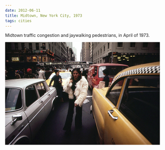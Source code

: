 ```yaml
---
date: 2012-06-11
title: Midtown, New York City, 1973
tags: cities
---
```


Midtown traffic congestion and jaywalking pedestrians, in April of 1973.

![nycjaywalk](https://raw.githubusercontent.com/muneer78/muneer78.github.io/master/images/NYC2.jpg) 

